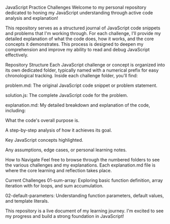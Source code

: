 JavaScript Practice Challenges
Welcome to my personal repository dedicated to honing my JavaScript understanding through active code analysis and explanation!

This repository serves as a structured journal of JavaScript code snippets and problems that I'm working through. For each challenge, I'll provide my detailed explanation of what the code does, how it works, and the core concepts it demonstrates. This process is designed to deepen my comprehension and improve my ability to read and debug JavaScript effectively.

Repository Structure
Each JavaScript challenge or concept is organized into its own dedicated folder, typically named with a numerical prefix for easy chronological tracking. Inside each challenge folder, you'll find:

problem.md: The original JavaScript code snippet or problem statement.

solution.js: The complete JavaScript code for the problem.

explanation.md: My detailed breakdown and explanation of the code, including:

What the code's overall purpose is.

A step-by-step analysis of how it achieves its goal.

Key JavaScript concepts highlighted.

Any assumptions, edge cases, or personal learning notes.

How to Navigate
Feel free to browse through the numbered folders to see the various challenges and my explanations. Each explanation.md file is where the core learning and reflection takes place.

Current Challenges
01-sum-array: Exploring basic function definition, array iteration with for loops, and sum accumulation.

02-default-parameters: Understanding function parameters, default values, and template literals.

This repository is a live document of my learning journey. I'm excited to see my progress and build a strong foundation in JavaScript!